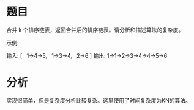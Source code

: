 # 题目

合并 k 个排序链表，返回合并后的排序链表。请分析和描述算法的复杂度。

示例:

输入:
[
  1->4->5,
  1->3->4,
  2->6
]
输出: 1->1->2->3->4->4->5->6

# 分析

实现很简单，但是复杂度分析比较复杂。这里使用了时间复杂度为KN的算法。
